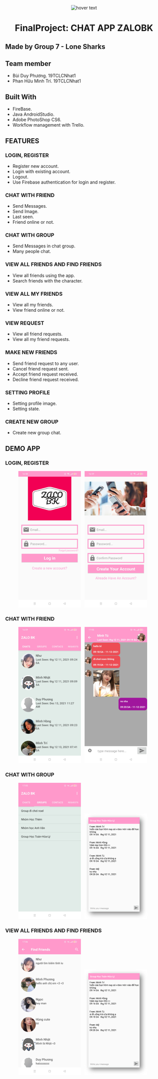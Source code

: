 
<p align="center">
  <img src="https://user-images.githubusercontent.com/94583292/145958982-c99859e5-8138-4c19-93ad-42a31140d786.png" width="200" title="hover text">
<h1 align="center">FinalProject: CHAT APP ZALOBK</h1>
</p>

## Made by Group 7 - Lone Sharks

## Team member
- Bùi Duy Phương. 19TCLCNhat1
- Phan Hữu Minh Trí. 19TCLCNhat1

## Built With
- FireBase.
- Java AndroidStudio.
- Adobe PhotoShop CS6.
- Workflow management with Trello.

## FEATURES
### LOGIN, REGISTER
- Register new account.
- Login with existing account.
- Logout.
- Use Firebase authentication for login and register.
### CHAT WITH FRIEND
- Send Messages.
- Send Image.
- Last seen.
- Friend online or not.
### CHAT WITH GROUP
- Send Messages in chat group.
- Many people chat.
### VIEW ALL FRIENDS AND FIND FRIENDS
- View all friends using the app.
- Search friends with the character.
### VIEW ALL MY FRIENDS
- View all my friends.
- View friend online or not.
### VIEW REQUEST
- View all friend requests.
- View all my friend requests.
### MAKE NEW FRIENDS
- Send friend request to any user.
- Cancel friend request sent.
- Accept friend request received.
- Decline friend request received.
### SETTING PROFILE
- Setting profile image.
- Setting state.
### CREATE NEW GROUP
- Create new group chat.

## DEMO APP

### LOGIN, REGISTER
<p align="center">
<img src="https://github.com/MinhTri111/FinalProject/blob/main/anh/2296111e3c54f60aaf45.jpg" width="200"> &nbsp; <img src="https://github.com/MinhTri111/FinalProject/blob/main/anh/4ec8734c5e069458cd17.jpg" width="200"> &nbsp; 
</p>

### CHAT WITH FRIEND
<p align="center">
<img src="https://github.com/MinhTri111/FinalProject/blob/main/anh/3aabb3379e7d54230d6c.jpg" width="200"> &nbsp; <img src="https://github.com/MinhTri111/FinalProject/blob/main/anh/391c468a6bc0a19ef8d1.jpg" width="200"> &nbsp; 
</p>

### CHAT WITH GROUP
<p align="center">
<img src="https://github.com/MinhTri111/FinalProject/blob/main/anh/71a56e7b4331896fd020.jpg" width="200"> &nbsp; <img src="https://github.com/MinhTri111/FinalProject/blob/main/anh/Picture1.png" width="200"> &nbsp; 
</p>

### VIEW ALL FRIENDS AND FIND FRIENDS
<p align="center">
<img src="https://github.com/MinhTri111/FinalProject/blob/main/anh/8cc0f8eed6a41cfa45b5.jpg" width="200"> &nbsp; <img src="https://github.com/MinhTri111/FinalProject/blob/main/anh/Picture1.png" width="200"> &nbsp; 
</p>
